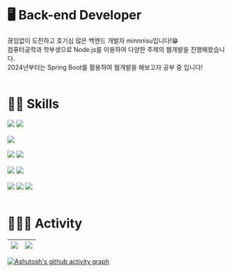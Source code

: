 <div>

<h1>🖥️ Back-end Developer</h1>
끊임없이 도전하고 호기심 많은 백엔드 개발자 minnnisu입니다!😁
<br/>
컴퓨터공학과 학부생으로 Node.js를 이용하여 다양한 주제의 웹개발을 진행해왔습니다.
<br/>
2024년부터는 Spring Boot를 활용하여 웹개발을 해보고자 공부 중 입니다!

<br/>
<br/>
  
<h1>💪🏻 Skills</h1>
<img src="https://img.shields.io/badge/JavaScript-F7DF1E?style=for-the-badge&logo=JavaScript&logoColor=white">
<img src="https://img.shields.io/badge/python-3776AB?style=for-the-badge&logo=Python&logoColor=white">  
<br/>
<br/>
<img src="https://img.shields.io/badge/React-61DAFB?style=for-the-badge&logo=React&logoColor=white"> 
<br/>
<br/>
<img src="https://img.shields.io/badge/node.js-339933?style=for-the-badge&logo=Node.js&logoColor=white">
<img src="https://img.shields.io/badge/springboot-6DB33F?style=for-the-badge&logo=Spring Boot&logoColor=white"> 
<br/>
<br/>
<img src="https://img.shields.io/badge/mysql-4479A1?style=for-the-badge&logo=MySQL&logoColor=white"> 
<img src="https://img.shields.io/badge/mongodb-47A248?style=for-the-badge&logo=mongodb&logoColor=white"> 
<br/>
<br/>
<img src="https://img.shields.io/badge/git-F05032?style=for-the-badge&logo=git&logoColor=white">
<img src="https://img.shields.io/badge/github-181717?style=for-the-badge&logo=github&logoColor=white">
<img src="https://img.shields.io/badge/docker-2496ED?style=for-the-badge&logo=docker&logoColor=white">  
 
<br/>
<br/>

<h1>🧑🏻‍💻 Activity</h1>
<div>

| ![](http://github-profile-summary-cards.vercel.app/api/cards/profile-details?username=minnnisu&theme=algolia) | ![](http://github-profile-summary-cards.vercel.app/api/cards/stats?username=minnnisu&theme=algolia) |
| ------------- | ------------- |
</div>
<div>

[![Ashutosh's github activity graph](https://github-readme-activity-graph.vercel.app/graph?username=minnnisu&theme=react-dark)](https://github.com/ashutosh00710/github-readme-activity-graph)
  
</div>



 
